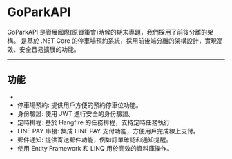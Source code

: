 # GoParkAPI

GoParkAPI 是資展國際(原資策會)時候的期末專題，我們採用了前後分離的架構。
是基於 .NET Core 的停車場預約系統，採用前後端分離的架構設計，實現高效、安全且易擴展的功能。

---

## 功能 
- 
- 停車場預約: 提供用戶方便的預約停車位功能。
- 身份驗證: 使用 JWT 進行安全的身份驗證。
- 定時排程: 基於 Hangfire 的任務排程，支持定時任務執行
- LINE PAY 串接: 集成 LINE PAY 支付功能，方便用戶完成線上支付。
- 郵件通知: 提供寄送郵件功能，例如訂單確認和通知提醒。
- 使用 Entity Framework 和 LINQ 用於高效的資料庫操作。

